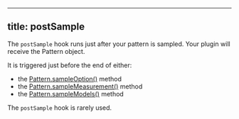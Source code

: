 ***

## title: postSample

The `postSample` hook runs just after your pattern is sampled.
Your plugin will receive the Pattern object.

It is triggered just before the end of either:

*   the [Pattern.sampleOption()](/reference/api/pattern/#sampleoption) method
*   the [Pattern.sampleMeasurement()](/reference/api/pattern/#samplemeasurement) method
*   the [Pattern.sampleModels()](/reference/api/pattern/#samplemodels) method

<Note>

The `postSample` hook is rarely used.

</Note>
